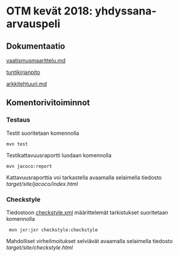 # OTM kevät 2018: yhdyssana-arvauspeli


## Dokumentaatio

[vaatismusmaarittelu.md](https://github.com/sinilandia/otm-harkka/blob/master/dokumentaatio/vaatimusmaarittely.md)

[tuntikirjanpito](https://github.com/sinilandia/otm-harkka/blob/master/dokumentaatio/tuntikirjanpito.md)

[arkkitehtuuri.md](https://github.com/sinilandia/otm-harkka/blob/master/dokumentaatio/arkkitehtuuri.md)


## Komentorivitoiminnot

### Testaus

Testit suoritetaan komennolla

```
mvn test
```

Testikattavuusraportti luodaan komennolla

```
mvn jacoco:report
```

Kattavuusraporttia voi tarkastella avaamalla selaimella tiedosto _target/site/jacoco/index.html_

### Checkstyle

Tiedostoon [checkstyle.xml](https://github.com/mluukkai/OtmTodoApp/blob/master/checkstyle.xml) määrittelemät tarkistukset suoritetaan komennolla

```
 mvn jxr:jxr checkstyle:checkstyle
```

Mahdolliset virheilmoitukset selviävät avaamalla selaimella tiedosto _target/site/checkstyle.html_
